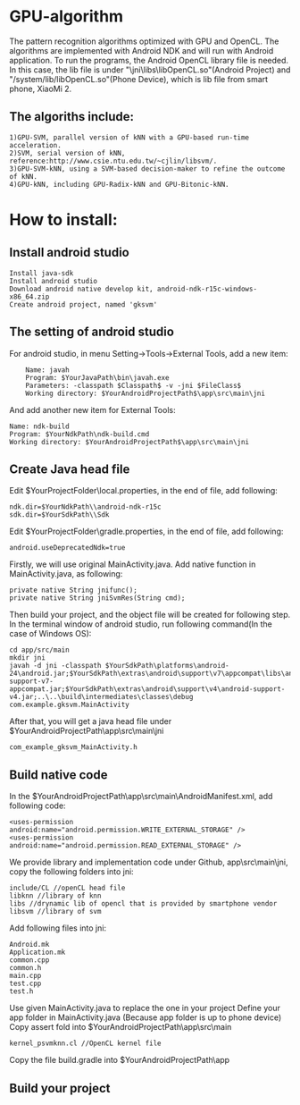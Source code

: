 # GPU-algorithm
The pattern recognition algorithms optimized with GPU and OpenCL. The algorithms are implemented with Android NDK and will run with Android application. To run the programs, the Android OpenCL library file is needed. In this case, the lib file is under "\jni\libs\libOpenCL.so"(Android Project) and "/system/lib/libOpenCL.so"(Phone Device), which is lib file from smart phone, XiaoMi 2.


## The algoriths include:
```
1)GPU-SVM, parallel version of kNN with a GPU-based run-time acceleration. 
2)SVM, serial version of kNN, reference:http://www.csie.ntu.edu.tw/~cjlin/libsvm/.
3)GPU-SVM-kNN, using a SVM-based decision-maker to refine the outcome of kNN.
4)GPU-kNN, including GPU-Radix-kNN and GPU-Bitonic-kNN.
```

# How to install:
## Install android studio
```
Install java-sdk
Install android studio
Download android native develop kit, android-ndk-r15c-windows-x86_64.zip
Create android project, named 'gksvm'
```
## The setting of android studio 
For android studio, in menu Setting->Tools->External Tools, add a new item:
```
	Name: javah
	Program: $YourJavaPath\bin\javah.exe
	Parameters: -classpath $Classpath$ -v -jni $FileClass$
	Working directory: $YourAndroidProjectPath$\app\src\main\jni
```
And add another new item for External Tools:
```
Name: ndk-build
Program: $YourNdkPath\ndk-build.cmd
Working directory: $YourAndroidProjectPath$\app\src\main\jni
```

## Create Java head file
Edit $YourProjectFolder\local.properties, in the end of file, add following:
```
ndk.dir=$YourNdkPath\\android-ndk-r15c
sdk.dir=$YourSdkPath\\Sdk 
```
Edit $YourProjectFolder\gradle.properties, in the end of file, add following:
```
android.useDeprecatedNdk=true
```
Firstly, we will use original MainActivity.java. Add native function in MainActivity.java, as following:
```
private native String jnifunc();
private native String jniSvmRes(String cmd);
```
Then build your project, and the object file will be created for following step. In the terminal window of android studio, run following command(In the case of Windows OS):
```
cd app/src/main
mkdir jni
javah -d jni -classpath $YourSdkPath\platforms\android-24\android.jar;$YourSdkPath\extras\android\support\v7\appcompat\libs\android-support-v7-appcompat.jar;$YourSdkPath\extras\android\support\v4\android-support-v4.jar;..\..\build\intermediates\classes\debug com.example.gksvm.MainActivity
```
After that, you will get a java head file under $YourAndroidProjectPath\app\src\main\jni
```
com_example_gksvm_MainActivity.h
```

## Build native code
In the $YourAndroidProjectPath\app\src\main\AndroidManifest.xml, add following code:
```
<uses-permission android:name="android.permission.WRITE_EXTERNAL_STORAGE" />
<uses-permission android:name="android.permission.READ_EXTERNAL_STORAGE" />
```
We provide library and implementation code under Github, app\src\main\jni, copy the following folders into jni:
```
include/CL //openCL head file
libknn //library of knn
libs //drynamic lib of opencl that is provided by smartphone vendor
libsvm //library of svm
```
Add following files into jni:
```
Android.mk
Application.mk
common.cpp
common.h
main.cpp
test.cpp
test.h
```
Use given MainActivity.java to replace the one in your project
Define your app folder in MainActivity.java (Because app folder is up to phone device)
Copy assert fold into $YourAndroidProjectPath\app\src\main
```
kernel_psvmknn.cl //OpenCL kernel file
```
Copy the file build.gradle into $YourAndroidProjectPath\app

## Build your project
